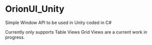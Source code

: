 # OrionUI_Unity

Simple Window API to be used in Unity coded in C#

Currently only supports Table Views
Grid Views are a current work in progress.
